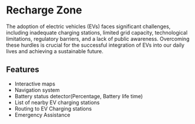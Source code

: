 # Recharge Zone

The adoption of electric vehicles (EVs) faces significant challenges, including inadequate charging stations, limited grid capacity, technological limitations, regulatory barriers, and a lack of public awareness. Overcoming these hurdles is crucial for the successful integration of EVs into our daily lives and achieving a sustainable future.

## Features

- Interactive maps
- Navigation system
- Battery status detector(Percentage, Battery life time)
- List of nearby EV charging stations
- Routing to EV Charging stations
- Emergency Assistance
